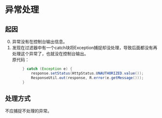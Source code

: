 # 异常处理

## 起因
0. 异常没有在控制台输出信息。
1. 发现在过滤器中有一个catch块将Exception捕捉却没处理，导致后面都没有再处理这个异常了，也就没在控制台输出。  
原代码：
   
```Java
        } catch (Exception e) {
            response.setStatus(HttpStatus.UNAUTHORIZED.value());
            ResponseUtil.out(response, R.error(e.getMessage()));
        }
```

## 处理方式  

不应捕捉不处理的异常。